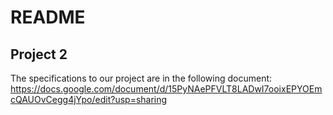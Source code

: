 # README

## Project 2

The specifications to our project are in the following document:
https://docs.google.com/document/d/15PyNAePFVLT8LADwI7ooixEPYOEmcQAUOvCegg4jYpo/edit?usp=sharing
